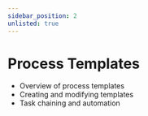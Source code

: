 ```yaml
---
sidebar_position: 2
unlisted: true
---
```


# Process Templates

- Overview of process templates
- Creating and modifying templates
- Task chaining and automation
